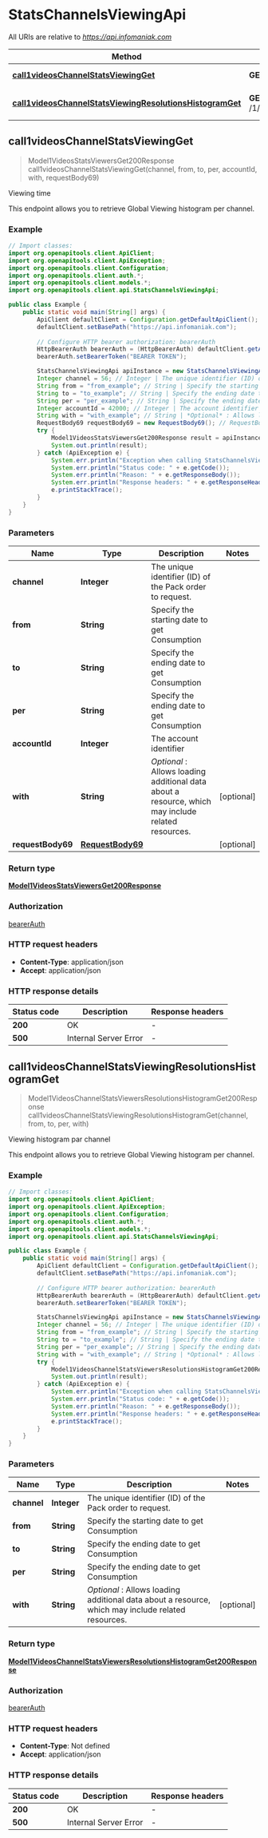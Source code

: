 # StatsChannelsViewingApi

All URIs are relative to *https://api.infomaniak.com*

| Method | HTTP request | Description |
|------------- | ------------- | -------------|
| [**call1videosChannelStatsViewingGet**](StatsChannelsViewingApi.md#call1videosChannelStatsViewingGet) | **GET** /1/videos/{channel}/stats/viewing | Viewing time |
| [**call1videosChannelStatsViewingResolutionsHistogramGet**](StatsChannelsViewingApi.md#call1videosChannelStatsViewingResolutionsHistogramGet) | **GET** /1/videos/{channel}/stats/viewing/resolutions/histogram | Viewing histogram par channel |



## call1videosChannelStatsViewingGet

> Model1VideosStatsViewersGet200Response call1videosChannelStatsViewingGet(channel, from, to, per, accountId, with, requestBody69)

Viewing time

This endpoint allows you to retrieve Global Viewing histogram per channel.

### Example

```java
// Import classes:
import org.openapitools.client.ApiClient;
import org.openapitools.client.ApiException;
import org.openapitools.client.Configuration;
import org.openapitools.client.auth.*;
import org.openapitools.client.models.*;
import org.openapitools.client.api.StatsChannelsViewingApi;

public class Example {
    public static void main(String[] args) {
        ApiClient defaultClient = Configuration.getDefaultApiClient();
        defaultClient.setBasePath("https://api.infomaniak.com");
        
        // Configure HTTP bearer authorization: bearerAuth
        HttpBearerAuth bearerAuth = (HttpBearerAuth) defaultClient.getAuthentication("bearerAuth");
        bearerAuth.setBearerToken("BEARER TOKEN");

        StatsChannelsViewingApi apiInstance = new StatsChannelsViewingApi(defaultClient);
        Integer channel = 56; // Integer | The unique identifier (ID) of the Pack order to request.
        String from = "from_example"; // String | Specify the starting date to get Consumption
        String to = "to_example"; // String | Specify the ending date to get Consumption
        String per = "per_example"; // String | Specify the ending date to get Consumption
        Integer accountId = 42000; // Integer | The account identifier
        String with = "with_example"; // String | *Optional* : Allows loading additional data about a resource, which may include related resources.
        RequestBody69 requestBody69 = new RequestBody69(); // RequestBody69 | 
        try {
            Model1VideosStatsViewersGet200Response result = apiInstance.call1videosChannelStatsViewingGet(channel, from, to, per, accountId, with, requestBody69);
            System.out.println(result);
        } catch (ApiException e) {
            System.err.println("Exception when calling StatsChannelsViewingApi#call1videosChannelStatsViewingGet");
            System.err.println("Status code: " + e.getCode());
            System.err.println("Reason: " + e.getResponseBody());
            System.err.println("Response headers: " + e.getResponseHeaders());
            e.printStackTrace();
        }
    }
}
```

### Parameters


| Name | Type | Description  | Notes |
|------------- | ------------- | ------------- | -------------|
| **channel** | **Integer**| The unique identifier (ID) of the Pack order to request. | |
| **from** | **String**| Specify the starting date to get Consumption | |
| **to** | **String**| Specify the ending date to get Consumption | |
| **per** | **String**| Specify the ending date to get Consumption | |
| **accountId** | **Integer**| The account identifier | |
| **with** | **String**| *Optional* : Allows loading additional data about a resource, which may include related resources. | [optional] |
| **requestBody69** | [**RequestBody69**](RequestBody69.md)|  | [optional] |

### Return type

[**Model1VideosStatsViewersGet200Response**](Model1VideosStatsViewersGet200Response.md)

### Authorization

[bearerAuth](../README.md#bearerAuth)

### HTTP request headers

- **Content-Type**: application/json
- **Accept**: application/json


### HTTP response details
| Status code | Description | Response headers |
|-------------|-------------|------------------|
| **200** | OK |  -  |
| **500** | Internal Server Error |  -  |


## call1videosChannelStatsViewingResolutionsHistogramGet

> Model1VideosChannelStatsViewersResolutionsHistogramGet200Response call1videosChannelStatsViewingResolutionsHistogramGet(channel, from, to, per, with)

Viewing histogram par channel

This endpoint allows you to retrieve Global Viewing histogram per channel.

### Example

```java
// Import classes:
import org.openapitools.client.ApiClient;
import org.openapitools.client.ApiException;
import org.openapitools.client.Configuration;
import org.openapitools.client.auth.*;
import org.openapitools.client.models.*;
import org.openapitools.client.api.StatsChannelsViewingApi;

public class Example {
    public static void main(String[] args) {
        ApiClient defaultClient = Configuration.getDefaultApiClient();
        defaultClient.setBasePath("https://api.infomaniak.com");
        
        // Configure HTTP bearer authorization: bearerAuth
        HttpBearerAuth bearerAuth = (HttpBearerAuth) defaultClient.getAuthentication("bearerAuth");
        bearerAuth.setBearerToken("BEARER TOKEN");

        StatsChannelsViewingApi apiInstance = new StatsChannelsViewingApi(defaultClient);
        Integer channel = 56; // Integer | The unique identifier (ID) of the Pack order to request.
        String from = "from_example"; // String | Specify the starting date to get Consumption
        String to = "to_example"; // String | Specify the ending date to get Consumption
        String per = "per_example"; // String | Specify the ending date to get Consumption
        String with = "with_example"; // String | *Optional* : Allows loading additional data about a resource, which may include related resources.
        try {
            Model1VideosChannelStatsViewersResolutionsHistogramGet200Response result = apiInstance.call1videosChannelStatsViewingResolutionsHistogramGet(channel, from, to, per, with);
            System.out.println(result);
        } catch (ApiException e) {
            System.err.println("Exception when calling StatsChannelsViewingApi#call1videosChannelStatsViewingResolutionsHistogramGet");
            System.err.println("Status code: " + e.getCode());
            System.err.println("Reason: " + e.getResponseBody());
            System.err.println("Response headers: " + e.getResponseHeaders());
            e.printStackTrace();
        }
    }
}
```

### Parameters


| Name | Type | Description  | Notes |
|------------- | ------------- | ------------- | -------------|
| **channel** | **Integer**| The unique identifier (ID) of the Pack order to request. | |
| **from** | **String**| Specify the starting date to get Consumption | |
| **to** | **String**| Specify the ending date to get Consumption | |
| **per** | **String**| Specify the ending date to get Consumption | |
| **with** | **String**| *Optional* : Allows loading additional data about a resource, which may include related resources. | [optional] |

### Return type

[**Model1VideosChannelStatsViewersResolutionsHistogramGet200Response**](Model1VideosChannelStatsViewersResolutionsHistogramGet200Response.md)

### Authorization

[bearerAuth](../README.md#bearerAuth)

### HTTP request headers

- **Content-Type**: Not defined
- **Accept**: application/json


### HTTP response details
| Status code | Description | Response headers |
|-------------|-------------|------------------|
| **200** | OK |  -  |
| **500** | Internal Server Error |  -  |

